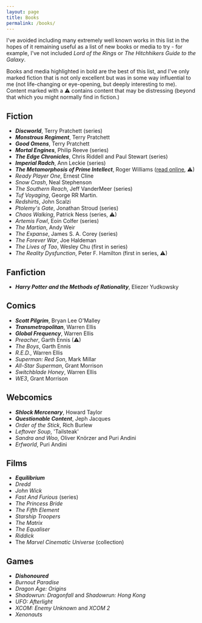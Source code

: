 ```yaml
---
layout: page
title: Books
permalink: /books/
---
```


I've avoided including many extremely well known works in this list in the hopes of it remaining useful as a list of new books or media to try - for example, I've not included _Lord of the Rings_ or _The Hitchhikers Guide to the Galaxy_.

Books and media highlighted in bold are the best of this list, and I've only marked fiction that is not only excellent but was in some way influential to me (not life-changing or eye-opening, but deeply interesting to me). Content marked with a &#9888; contains content that may be distressing (beyond that which you might normally find in fiction.)

## Fiction

- _**Discworld**_, Terry Pratchett (series)
- _**Monstrous Regiment**_, Terry Pratchett
- _**Good Omens**_, Terry Pratchett
- _**Mortal Engines**_, Philip Reeve (series)
- _**The Edge Chronicles**_, Chris Riddell and Paul Stewart (series)
- _**Imperial Radch**_, Ann Leckie (series)
- _**The Metamorphosis of Prime Intellect**_, Roger Williams ([read online][PI], &#9888;)
- _Ready Player One_, Ernest Cline
- _Snow Crash_, Neal Stephenson
- _The Southern Reach_, Jeff VanderMeer (series)
- _Tuf Voyaging_, George RR Martin.
- _Redshirts_, John Scalzi
- _Ptolemy's Gate_, Jonathan Stroud (series)
- _Chaos Walking_, Patrick Ness (series, &#9888;)
- _Artemis Fowl_, Eoin Colfer (series)
- _The Martian_, Andy Weir
- _The Expanse_, James S. A. Corey (series)
- _The Forever War_, Joe Haldeman
- _The Lives of Tao_, Wesley Chu (first in series)
- _The Reality Dysfunction_, Peter F. Hamilton (first in series, &#9888;)

## Fanfiction

- _**Harry Potter and the Methods of Rationality**_, Eliezer Yudkowsky

## Comics

- _**Scott Pilgrim**_, Bryan Lee O'Malley
- _**Transmetropolitan**_, Warren Ellis
- _**Global Frequency**_, Warren Ellis
- _Preacher_, Garth Ennis (&#9888;)
- _The Boys_,  Garth Ennis
- _R.E.D._, Warren Ellis
- _Superman: Red Son_, Mark Millar
- _All-Star Superman_, Grant Morrison
- _Switchblade Honey_, Warren Ellis
- _WE3_, Grant Morrison

## Webcomics

- _**Shlock Mercenary**_, Howard Taylor
- _**Questionable Content**_, Jeph Jacques
- _Order of the Stick_, Rich Burlew
- _Leftover Soup_, 'Tailsteak'
- _Sandra and Woo_, Oliver Knörzer and Puri Andini
- _Erfworld_, Puri Andini

## Films

- _**Equilibrium**_
- _Dredd_
- _John Wick_
- _Fast And Furious_ (series)
- _The Princess Bride_
- _The Fifth Element_
- _Starship Troopers_
- _The Matrix_
- _The Equaliser_
- _Riddick_
- The _Marvel Cinematic Universe_ (collection)

## Games

- _**Dishonoured**_
- _Burnout Paradise_
- _Dragon Age: Origins_
- _Shadowrun: Dragonfall_ and _Shadowrun: Hong Kong_
- _UFO: Afterlight_
- _XCOM: Enemy Unknown_ and _XCOM 2_
- _Xenonauts_

[PI]: http://localroger.com/prime-intellect/
